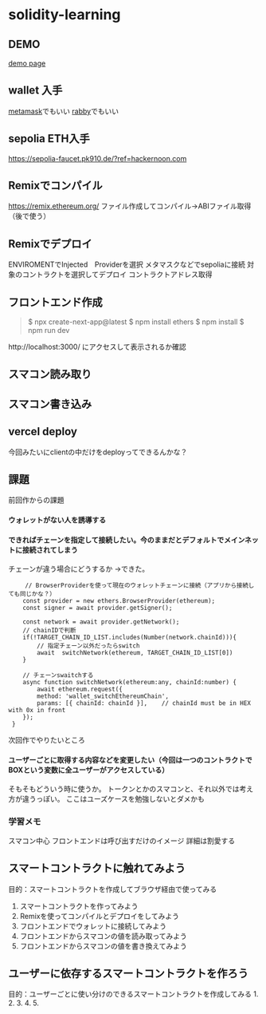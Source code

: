 # solidity-learning

## DEMO
[demo page](https://first-dapp-eosin.vercel.app/)

## wallet 入手
[metamask](https://chrome.google.com/webstore/detail/nkbihfbeogaeaoehlefnkodbefgpgknn)でもいい
[rabby](https://chrome.google.com/webstore/detail/acmacodkjbdgmoleebolmdjonilkdbch)でもいい

## sepolia ETH入手
https://sepolia-faucet.pk910.de/?ref=hackernoon.com

## Remixでコンパイル
https://remix.ethereum.org/
ファイル作成してコンパイル→ABIファイル取得
（後で使う）

## Remixでデプロイ
ENVIROMENTでInjected　Providerを選択
メタマスクなどでsepoliaに接続
対象のコントラクトを選択してデプロイ
コントラクトアドレス取得

## フロントエンド作成
>$ npx create-next-app@latest
>$ npm install ethers
>$ npm install
>$ npm run dev

http://localhost:3000/ にアクセスして表示されるか確認

## スマコン読み取り

## スマコン書き込み


## vercel deploy
今回みたいにclientの中だけをdeployってできるんかな？

## 課題
前回作からの課題
#### ウォレットがない人を誘導する


#### できればチェーンを指定して接続したい。今のままだとデフォルトでメインネットに接続されてしまう
チェーンが違う場合にどうするか
→できた。
```
   　// BrowserProviderを使って現在のウォレットチェーンに接続（アプリから接続しても同じかな？）
    const provider = new ethers.BrowserProvider(ethereum);
    const signer = await provider.getSigner();

    const network = await provider.getNetwork();
    // chainIDで判断
    if(!TARGET_CHAIN_ID_LIST.includes(Number(network.chainId))){
        // 指定チェーン以外だったらswitch
        await  switchNetwork(ethereum, TARGET_CHAIN_ID_LIST[0])
    }

    // チェーンswaitchする
    async function switchNetwork(ethereum:any, chainId:number) {
        await ethereum.request({
        method: 'wallet_switchEthereumChain',
        params: [{ chainId: chainId }],    // chainId must be in HEX with 0x in front
    });
 }
```

次回作でやりたいところ

#### ユーザーごとに取得する内容などを変更したい（今回は一つのコントラクトでBOXという変数に全ユーザーがアクセスしている）
そもそもどういう時に使うか。
トークンとかのスマコンと、それ以外では考え方が違うっぽい。
ここはユーズケースを勉強しないとダメかも



### 学習メモ
スマコン中心
フロントエンドは呼び出すだけのイメージ
詳細は割愛する

## スマートコントラクトに触れてみよう
目的：スマートコントラクトを作成してブラウザ経由で使ってみる
1. スマートコントラクトを作ってみよう
2. Remixを使ってコンパイルとデプロイをしてみよう
3. フロントエンドでウォレットに接続してみよう
4. フロントエンドからスマコンの値を読み取ってみよう
5. フロントエンドからスマコンの値を書き換えてみよう

## ユーザーに依存するスマートコントラクトを作ろう
目的：ユーザーごとに使い分けのできるスマートコントラクトを作成してみる
1. 
2. 
3. 
4. 
5. 

